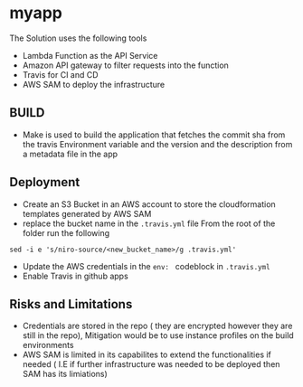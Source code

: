 # myapp

The Solution uses the following tools
- Lambda Function as the API Service
- Amazon API gateway to filter requests into the function
- Travis for CI and CD
- AWS SAM to deploy the infrastructure

## BUILD

 - Make is used to build the application that fetches the commit sha from the travis Environment variable and the version and the description from a metadata file in the app  

## Deployment
 - Create an S3 Bucket in an AWS account to store the cloudformation templates generated by AWS SAM
 - replace the bucket name in the `.travis.yml` file
  From the root of the folder run the following
```
sed -i e 's/niro-source/<new_bucket_name>/g .travis.yml'
```
 - Update the AWS credentials in the `env: ` codeblock in `.travis.yml`
 - Enable Travis in github apps 


## Risks and Limitations

- Credentials are stored in the repo ( they are encrypted however they are still in the repo), Mitigation would be to use instance profiles on the build environments
- AWS SAM is limited in its capabilites to extend the functionalities if needed ( I.E if further infrastructure was needed to be deployed then SAM has its limiations)
